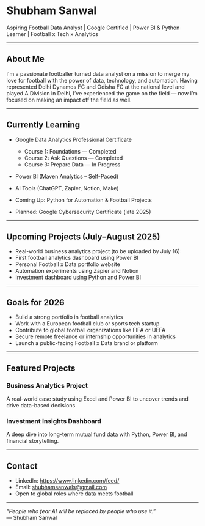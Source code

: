 
# Shubham Sanwal

Aspiring Football Data Analyst | Google Certified | Power BI & Python Learner | Football x Tech x Analytics

---

## About Me

I'm a passionate footballer turned data analyst on a mission to merge my love for football with the power of data, technology, and automation. Having represented Delhi Dynamos FC and Odisha FC at the national level and played A Division in Delhi, I’ve experienced the game on the field — now I’m focused on making an impact off the field as well.

---

## Currently Learning

- Google Data Analytics Professional Certificate  
  - Course 1: Foundations — Completed  
  - Course 2: Ask Questions — Completed  
  - Course 3: Prepare Data — In Progress  

- Power BI (Maven Analytics – Self-Paced)  
- AI Tools (ChatGPT, Zapier, Notion, Make)  
- Coming Up: Python for Automation & Football Projects  
- Planned: Google Cybersecurity Certificate (late 2025)

---

## Upcoming Projects (July–August 2025)

- Real-world business analytics project (to be uploaded by July 16)
- First football analytics dashboard using Power BI
- Personal Football x Data portfolio website
- Automation experiments using Zapier and Notion
- Investment dashboard using Python and Power BI

---

## Goals for 2026

- Build a strong portfolio in football analytics  
- Work with a European football club or sports tech startup  
- Contribute to global football organizations like FIFA or UEFA  
- Secure remote freelance or internship opportunities in analytics  
- Launch a public-facing Football x Data brand or platform

---

## Featured Projects

### Business Analytics Project  
A real-world case study using Excel and Power BI to uncover trends and drive data-based decisions

### Investment Insights Dashboard  
A deep dive into long-term mutual fund data with Python, Power BI, and financial storytelling.

---

## Contact

- LinkedIn:  https://www.linkedin.com/feed/
- Email: shubhamsanwals@gmail.com
- Open to global roles where data meets football

---

*“People who fear AI will be replaced by people who use it.”*  
— Shubham Sanwal
